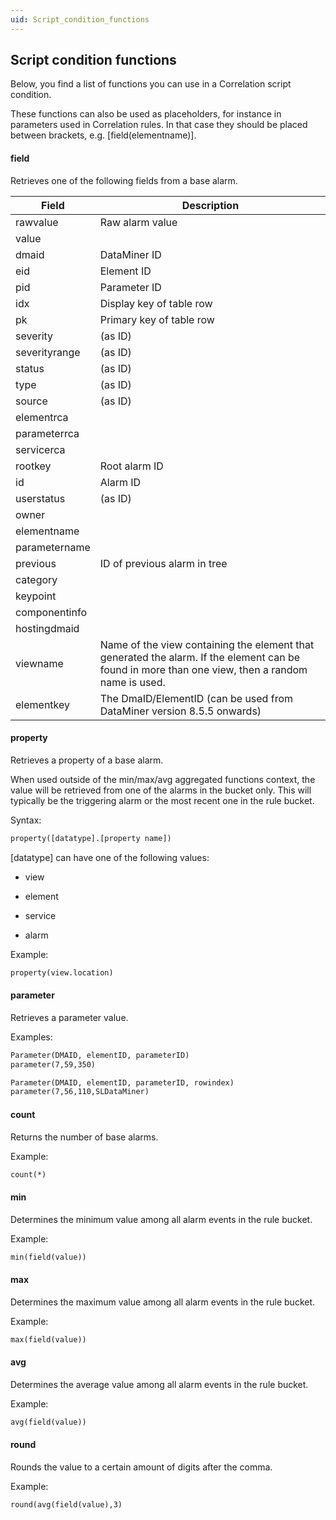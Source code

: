 ```yaml
---
uid: Script_condition_functions
---
```


## Script condition functions

Below, you find a list of functions you can use in a Correlation script condition.

These functions can also be used as placeholders, for instance in parameters used in Correlation rules. In that case they should be placed between brackets, e.g. \[field(elementname)\].

#### field

Retrieves one of the following fields from a base alarm.

| Field         | Description                                                                                                                                      |
|---------------|--------------------------------------------------------------------------------------------------------------------------------------------------|
| rawvalue      | Raw alarm value                                                                                                                                  |
| value         |                                                                                                                                                 |
| dmaid         | DataMiner ID                                                                                                                                     |
| eid           | Element ID                                                                                                                                       |
| pid           | Parameter ID                                                                                                                                     |
| idx           | Display key of table row                                                                                                                         |
| pk            | Primary key of table row                                                                                                                         |
| severity      | (as ID)                                                                                                                                          |
| severityrange | (as ID)                                                                                                                                          |
| status        | (as ID)                                                                                                                                          |
| type          | (as ID)                                                                                                                                          |
| source        | (as ID)                                                                                                                                          |
| elementrca    |                                                                                                                                                 |
| parameterrca  |                                                                                                                                                 |
| servicerca    |                                                                                                                                                 |
| rootkey       | Root alarm ID                                                                                                                                    |
| id            | Alarm ID                                                                                                                                         |
| userstatus    | (as ID)                                                                                                                                          |
| owner         |                                                                                                                                                 |
| elementname   |                                                                                                                                                 |
| parametername |                                                                                                                                                 |
| previous      | ID of previous alarm in tree                                                                                                                     |
| category      |                                                                                                                                                 |
| keypoint      |                                                                                                                                                 |
| componentinfo |                                                                                                                                                 |
| hostingdmaid  |                                                                                                                                                 |
| viewname      | Name of the view containing the element that generated the alarm. If the element can be found in more than one view, then a random name is used. |
| elementkey    | The DmaID/ElementID (can be used from DataMiner version 8.5.5 onwards)                                                                           |

#### property

Retrieves a property of a base alarm.

When used outside of the min/max/avg aggregated functions context, the value will be retrieved from one of the alarms in the bucket only. This will typically be the triggering alarm or the most recent one in the rule bucket.

Syntax:

```txt
property([datatype].[property name])
```

\[datatype\] can have one of the following values:

- view

- element

- service

- alarm

Example:

```txt
property(view.location)
```

#### parameter

Retrieves a parameter value.

Examples:

```txt
Parameter(DMAID, elementID, parameterID)
parameter(7,59,350)

Parameter(DMAID, elementID, parameterID, rowindex)
parameter(7,56,110,SLDataMiner)
```

#### count

Returns the number of base alarms.

Example:

```txt
count(*)
```

#### min

Determines the minimum value among all alarm events in the rule bucket.

Example:

```txt
min(field(value))
```

#### max

Determines the maximum value among all alarm events in the rule bucket.

Example:

```txt
max(field(value))
```

#### avg

Determines the average value among all alarm events in the rule bucket.

Example:

```txt
avg(field(value))
```

#### round

Rounds the value to a certain amount of digits after the comma.

Example:

```txt
round(avg(field(value),3)
```
